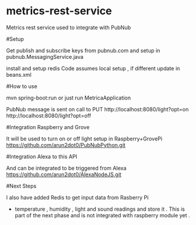 # metrics-rest-service

Metrics rest service used to integrate with PubNub

#Setup

Get publish and subscribe keys from pubnub.com
and setup in pubnub.MessagingService.java

install and setup redis
Code assumes local setup , if different update in beans.xml

#How to use

mvn spring-boot:run 
or just run MetricaApplication

PubNub message is sent on call to 
PUT
http://localhost:8080/light?opt=on
http://localhost:8080/light?opt=off




#Integration Raspberry and Grove

It will be used to turn on or off light setup in Raspberry+GrovePi
https://github.com/arun2dot0/PubNubPython.git

#Integration Alexa to this API

And can be integrated to be triggered from Alexa 
https://github.com/arun2dot0/AlexaNodeJS.git

#Next Steps

I also have added Redis to get input data from Rasberry Pi
 - temperature , humidity , light and sound readings 
 and store it . This is part of the next phase and is not integrated
 with raspberry module yet .
 
 